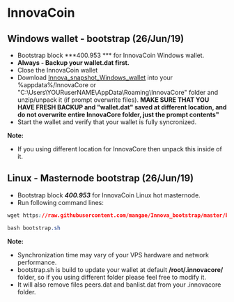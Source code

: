 # InnovaCoin
## Windows wallet - bootstrap (26/Jun/19)
- Bootstrap block ***400.953 *** for InnovaCoin Windows wallet.
- **Always - Backup your wallet.dat first.**
- Close the InnovaCoin wallet
- Download [Innova_snapshot_Windows_wallet](https://www.dropbox.com/s/rgxacl9myb4kw9p/innovabootstrap.zip) into your %appdata%/InnovaCore or "C:\Users\YOURuserNAME\AppData\Roaming\InnovaCore" folder and unzip/unpack it (if prompt overwrite files). **MAKE SURE THAT YOU HAVE FRESH BACKUP and "wallet.dat" saved at different location, and do not overwrite entire InnovaCore folder, just the prompt contents"** 
- Start the wallet and verify that your wallet is fully syncronized.

**Note:**
- If you using different location for InnovaCore then unpack this inside of it.

## Linux - Masternode bootstrap (26/Jun/19)
- Bootstrap block ***400.953*** for InnovaCoin Linux hot masternode.
- Run following command lines:
```css
wget https://raw.githubusercontent.com/mangae/Innova_bootstrap/master/bootstrap.sh
```
```css
bash bootstrap.sh
```
**Note:**
- Synchronization time may vary of your VPS hardware and network performance.
- bootstrap.sh is build to update your wallet at default **/root/.innovacore/** folder, so if you using different folder please feel free to modify it.
- It will also remove files peers.dat and banlist.dat from your .innovacore folder.
